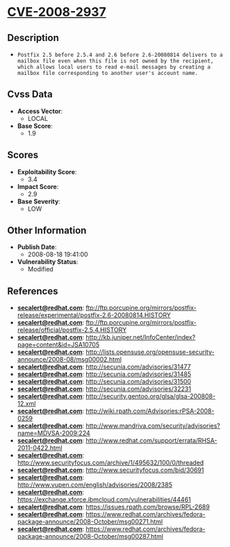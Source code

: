 
# [CVE-2008-2937](https://cve.mitre.org/cgi-bin/cvename.cgi?name=CVE-2008-2937)

## Description

- `Postfix 2.5 before 2.5.4 and 2.6 before 2.6-20080814 delivers to a mailbox file even when this file is not owned by the recipient, which allows local users to read e-mail messages by creating a mailbox file corresponding to another user's account name.`

## Cvss Data

- **Access Vector**:
  - LOCAL
- **Base Score**:
  - 1.9

## Scores

- **Exploitability Score**:
  - 3.4
- **Impact Score**:
  - 2.9
- **Base Severity**:
  - LOW

## Other Information

- **Publish Date**:
  - 2008-08-18 19:41:00
- **Vulnerability Status**:
  - Modified

## References

- **secalert@redhat.com**: ftp://ftp.porcupine.org/mirrors/postfix-release/experimental/postfix-2.6-20080814.HISTORY
- **secalert@redhat.com**: ftp://ftp.porcupine.org/mirrors/postfix-release/official/postfix-2.5.4.HISTORY
- **secalert@redhat.com**: http://kb.juniper.net/InfoCenter/index?page=content&id=JSA10705
- **secalert@redhat.com**: http://lists.opensuse.org/opensuse-security-announce/2008-08/msg00002.html
- **secalert@redhat.com**: http://secunia.com/advisories/31477
- **secalert@redhat.com**: http://secunia.com/advisories/31485
- **secalert@redhat.com**: http://secunia.com/advisories/31500
- **secalert@redhat.com**: http://secunia.com/advisories/32231
- **secalert@redhat.com**: http://security.gentoo.org/glsa/glsa-200808-12.xml
- **secalert@redhat.com**: http://wiki.rpath.com/Advisories:rPSA-2008-0259
- **secalert@redhat.com**: http://www.mandriva.com/security/advisories?name=MDVSA-2009:224
- **secalert@redhat.com**: http://www.redhat.com/support/errata/RHSA-2011-0422.html
- **secalert@redhat.com**: http://www.securityfocus.com/archive/1/495632/100/0/threaded
- **secalert@redhat.com**: http://www.securityfocus.com/bid/30691
- **secalert@redhat.com**: http://www.vupen.com/english/advisories/2008/2385
- **secalert@redhat.com**: https://exchange.xforce.ibmcloud.com/vulnerabilities/44461
- **secalert@redhat.com**: https://issues.rpath.com/browse/RPL-2689
- **secalert@redhat.com**: https://www.redhat.com/archives/fedora-package-announce/2008-October/msg00271.html
- **secalert@redhat.com**: https://www.redhat.com/archives/fedora-package-announce/2008-October/msg00287.html
